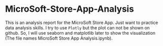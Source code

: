 # MicroSoft-Store-App-Analysis
This is an analysis report for the MicroSoft Store App. Just want to practice data analysis skills. 
I try to use `Plotly` but the plot can not be shown on github. So, I will use seaborn and matplotlib later to show the visualization (The file names MicroSoft Store App Analysis.ipynb). 
